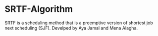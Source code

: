 # SRTF-Algorithm
SRTF is a scheduling method that is a preemptive version of shortest job next scheduling (SJF).
Develped by Aya Jamal and Mena Alagha.
